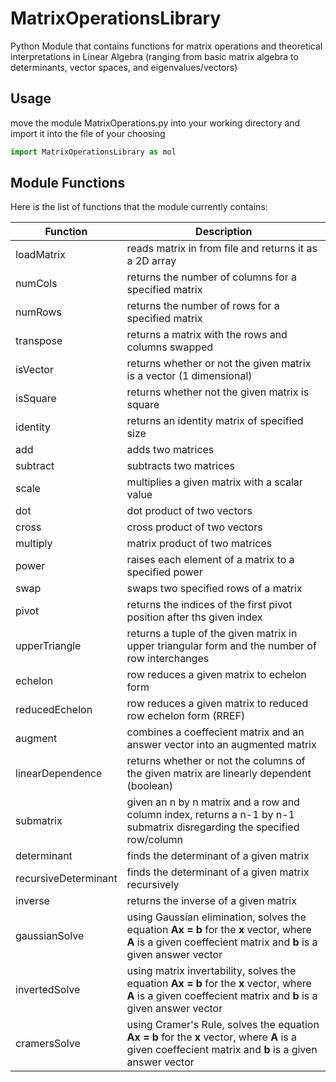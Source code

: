 # MatrixOperationsLibrary

Python Module that contains functions for matrix operations and theoretical interpretations in Linear Algebra (ranging from basic matrix algebra to determinants, vector spaces, and eigenvalues/vectors)

## Usage

move the module MatrixOperations.py into your working directory and import it into the file of your choosing

```python
import MatrixOperationsLibrary as mol
```

## Module Functions

Here is the list of functions that the module currently contains:

| Function | Description |
| --- | --- |
| loadMatrix | reads matrix in from file and returns it as a 2D array |
| numCols | returns the number of columns for a specified matrix |
| numRows | returns the number of rows for a specified matrix |
| transpose | returns a matrix with the rows and columns swapped |
| isVector | returns whether or not the given matrix is a vector (1 dimensional) |
| isSquare | returns whether not the given matrix is square |
| identity | returns an identity matrix of specified size |
| add | adds two matrices |
| subtract | subtracts two matrices |
| scale | multiplies a given matrix with a scalar value |
| dot | dot product of two vectors |
| cross | cross product of two vectors |
| multiply | matrix product of two matrices |
| power | raises each element of a matrix to a specified power |
| swap | swaps two specified rows of a matrix |
| pivot | returns the indices of the first pivot position after ths given index |
| upperTriangle | returns a tuple of the given matrix in upper triangular form and the number of row interchanges |
| echelon | row reduces a given matrix to echelon form |
| reducedEchelon | row reduces a given matrix to reduced row echelon form (RREF) |
| augment | combines a coeffecient matrix and an answer vector into an augmented matrix |
| linearDependence | returns whether or not the columns of the given matrix are linearly dependent (boolean) |
| submatrix | given an n by n matrix and a row and column index, returns a n-1 by n-1 submatrix disregarding the specified row/column |
| determinant | finds the determinant of a given matrix |
| recursiveDeterminant | finds the determinant of a given matrix recursively |
| inverse | returns the inverse of a given matrix |
| gaussianSolve | using Gaussian elimination, solves the equation **Ax = b** for the **x** vector, where **A** is a given coeffecient matrix and **b** is a given answer vector |
| invertedSolve | using matrix invertability, solves the equation **Ax = b** for the **x** vector, where **A** is a given coeffecient matrix and **b** is a given answer vector |
| cramersSolve | using Cramer's Rule, solves the equation **Ax = b** for the **x** vector, where **A** is a given coeffecient matrix and **b** is a given answer vector |
